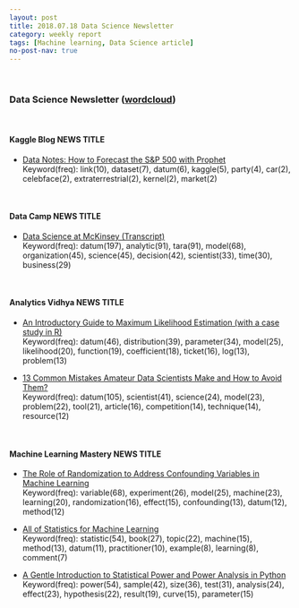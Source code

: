 ```yaml
---
layout: post
title: 2018.07.18 Data Science Newsletter
category: weekly report
tags: [Machine learning, Data Science article]
no-post-nav: true
---
```


<br>

### Data Science Newsletter ([wordcloud](https://raw.githubusercontent.com/2econsulting/2econsulting.github.io/master/data/newsletter/output/report/wordcloud_20180718.png))


<br>

#### Kaggle Blog NEWS TITLE

* [Data Notes: How to Forecast the S&P 500 with Prophet](http://blog.kaggle.com/2018/07/12/data-notes-how-to-forecast-the-sp-500-with-prophet/)
<br>Keyword(freq): link(10), dataset(7), datum(6), kaggle(5), party(4), car(2), celebface(2), extraterrestrial(2), kernel(2), market(2)

<br>

#### Data Camp NEWS TITLE

* [Data Science at McKinsey (Transcript)](https://www.datacamp.com/community/blog/data-science-mckinsey)
<br>Keyword(freq): datum(197), analytic(91), tara(91), model(68), organization(45), science(45), decision(42), scientist(33), time(30), business(29)

<br>

#### Analytics Vidhya NEWS TITLE

* [An Introductory Guide to Maximum Likelihood Estimation (with a case study in R)](https://www.analyticsvidhya.com/blog/2018/07/introductory-guide-maximum-likelihood-estimation-case-study-r/)
<br>Keyword(freq): datum(46), distribution(39), parameter(34), model(25), likelihood(20), function(19), coefficient(18), ticket(16), log(13), problem(13)

* [13 Common Mistakes Amateur Data Scientists Make and How to Avoid Them?](https://www.analyticsvidhya.com/blog/2018/07/13-common-mistakes-aspiring-fresher-data-scientists-make-how-to-avoid-them/)
<br>Keyword(freq): datum(105), scientist(41), science(24), model(23), problem(22), tool(21), article(16), competition(14), technique(14), resource(12)

<br>

#### Machine Learning Mastery NEWS TITLE

* [The Role of Randomization to Address Confounding Variables in Machine Learning](https://machinelearningmastery.com/confounding-variables-in-machine-learning/)
<br>Keyword(freq): variable(68), experiment(26), model(25), machine(23), learning(20), randomization(16), effect(15), confounding(13), datum(12), method(12)

* [All of Statistics for Machine Learning](https://machinelearningmastery.com/all-of-statistics-for-machine-learning/)
<br>Keyword(freq): statistic(54), book(27), topic(22), machine(15), method(13), datum(11), practitioner(10), example(8), learning(8), comment(7)

* [A Gentle Introduction to Statistical Power and Power Analysis in Python](https://machinelearningmastery.com/statistical-power-and-power-analysis-in-python/)
<br>Keyword(freq): power(54), sample(42), size(36), test(31), analysis(24), effect(23), hypothesis(22), result(19), curve(15), parameter(15)

<br>

